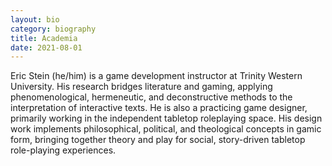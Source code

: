 ```yaml
---
layout: bio
category: biography
title: Academia
date: 2021-08-01
---
```


Eric Stein (he/him) is a game development instructor at Trinity Western University. His research bridges literature and gaming, applying phenomenological, hermeneutic, and deconstructive methods to the interpretation of interactive texts. He is also a practicing game designer, primarily working in the independent tabletop roleplaying space. His design work implements philosophical, political, and theological concepts in gamic form, bringing together theory and play for social, story-driven tabletop role-playing experiences.
